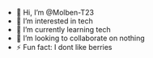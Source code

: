 - 👋 Hi, I’m @Molben-T23
- 👀 I’m interested in tech
- 🌱 I’m currently learning tech
- 💞️ I’m looking to collaborate on nothing
- ⚡ Fun fact: I dont like berries

<!---
Molben-T23/Molben-T23 is a ✨ special ✨ repository because its `README.md` (this file) appears on your GitHub profile.
You can click the Preview link to take a look at your changes.
--->
